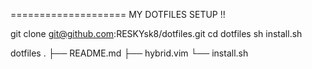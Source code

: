 ====================
MY DOTFILES SETUP !!

git clone git@github.com:RESKYsk8/dotfiles.git
cd dotfiles
sh install.sh

dotfiles
.
├── README.md
├── hybrid.vim
└── install.sh
